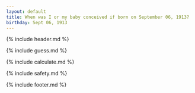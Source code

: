 ```yaml
---
layout: default
title: When was I or my baby conceived if born on September 06, 1913?
birthday: Sept 06, 1913
---
```


{% include header.md %}

{% include guess.md %}

{% include calculate.md %}

{% include safety.md %}

{% include footer.md %}



